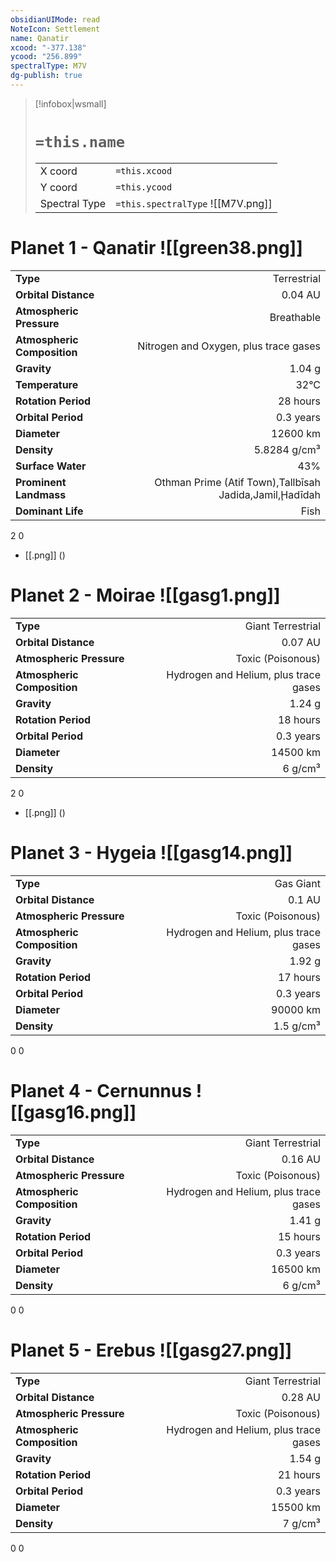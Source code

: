 ```yaml
---
obsidianUIMode: read
NoteIcon: Settlement
name: Qanatir
xcood: "-377.138"
ycood: "256.899"
spectralType: M7V
dg-publish: true
---
```

> [!infobox|wsmall]
> # `=this.name`
> | | |
> | - | - |
> | X coord | `=this.xcood` |
> | Y coord| `=this.ycood` |
> | Spectral Type | `=this.spectralType` ![[M7V.png]] |

# Planet 1 - Qanatir ![[green38.png]]
|                             |                           |
| --------------------------- | -------------------------:|
| **Type**                    |             Terrestrial |
| **Orbital Distance**        |   0.04 AU |
| **Atmospheric Pressure**    |       Breathable |
| **Atmospheric Composition** |      Nitrogen and Oxygen, plus trace gases |
| **Gravity**                 |        1.04 g |
| **Temperature**             |    32°C |
| **Rotation Period**         |  28 hours |
| **Orbital Period** | 0.3 years |
| **Diameter**                |      12600 km | 
| **Density**                 |    5.8284 g/cm³ |
| **Surface Water**           |           43% | 
| **Prominent Landmass**      |         Othman Prime (Atif Town),Tallbīsah Jadida,Jamil,Ḩadīdah | 
| **Dominant Life**           |         Fish |



2
0

- [[.png]]  ()

# Planet 2 - Moirae ![[gasg1.png]]
|                             |                           |
| --------------------------- | -------------------------:|
| **Type**                    |             Giant Terrestrial |
| **Orbital Distance**        |   0.07 AU |
| **Atmospheric Pressure**    |       Toxic (Poisonous) |
| **Atmospheric Composition** |      Hydrogen and Helium, plus trace gases |
| **Gravity**                 |        1.24 g |
| **Rotation Period**         |  18 hours |
| **Orbital Period** | 0.3 years |
| **Diameter**                |      14500 km | 
| **Density**                 |    6 g/cm³ |



2
0

- [[.png]]  ()

# Planet 3 - Hygeia ![[gasg14.png]]
|                             |                           |
| --------------------------- | -------------------------:|
| **Type**                    |             Gas Giant |
| **Orbital Distance**        |   0.1 AU |
| **Atmospheric Pressure**    |       Toxic (Poisonous) |
| **Atmospheric Composition** |      Hydrogen and Helium, plus trace gases |
| **Gravity**                 |        1.92 g |
| **Rotation Period**         |  17 hours |
| **Orbital Period** | 0.3 years |
| **Diameter**                |      90000 km | 
| **Density**                 |    1.5 g/cm³ |



0
0



# Planet 4 - Cernunnus ![[gasg16.png]]
|                             |                           |
| --------------------------- | -------------------------:|
| **Type**                    |             Giant Terrestrial |
| **Orbital Distance**        |   0.16 AU |
| **Atmospheric Pressure**    |       Toxic (Poisonous) |
| **Atmospheric Composition** |      Hydrogen and Helium, plus trace gases |
| **Gravity**                 |        1.41 g |
| **Rotation Period**         |  15 hours |
| **Orbital Period** | 0.3 years |
| **Diameter**                |      16500 km | 
| **Density**                 |    6 g/cm³ |



0
0



# Planet 5 - Erebus ![[gasg27.png]]
|                             |                           |
| --------------------------- | -------------------------:|
| **Type**                    |             Giant Terrestrial |
| **Orbital Distance**        |   0.28 AU |
| **Atmospheric Pressure**    |       Toxic (Poisonous) |
| **Atmospheric Composition** |      Hydrogen and Helium, plus trace gases |
| **Gravity**                 |        1.54 g |
| **Rotation Period**         |  21 hours |
| **Orbital Period** | 0.3 years |
| **Diameter**                |      15500 km | 
| **Density**                 |    7 g/cm³ |



0
0



